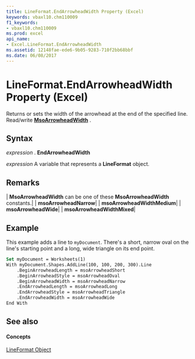 ```yaml
---
title: LineFormat.EndArrowheadWidth Property (Excel)
keywords: vbaxl10.chm110009
f1_keywords:
- vbaxl10.chm110009
ms.prod: excel
api_name:
- Excel.LineFormat.EndArrowheadWidth
ms.assetid: 12148fae-ede6-9b05-9283-710f2bb68bbf
ms.date: 06/08/2017
---
```



# LineFormat.EndArrowheadWidth Property (Excel)

Returns or sets the width of the arrowhead at the end of the specified line. Read/write  **[MsoArrowheadWidth](http://msdn.microsoft.com/library/7183f2e0-7431-170b-f4e7-3f8737017ed8%28Office.15%29.aspx)** .


## Syntax

 _expression_ . **EndArrowheadWidth**

 _expression_ A variable that represents a **LineFormat** object.


## Remarks





| **MsoArrowheadWidth** can be one of these **MsoArrowheadWidth** constants.|
| **msoArrowheadNarrow**|
| **msoArrowheadWidthMedium**|
| **msoArrowheadWide**|
| **msoArrowheadWidthMixed**|

## Example

This example adds a line to  `myDocument`. There's a short, narrow oval on the line's starting point and a long, wide triangle on its end point.


```vb
Set myDocument = Worksheets(1) 
With myDocument.Shapes.AddLine(100, 100, 200, 300).Line 
    .BeginArrowheadLength = msoArrowheadShort 
    .BeginArrowheadStyle = msoArrowheadOval 
    .BeginArrowheadWidth = msoArrowheadNarrow 
    .EndArrowheadLength = msoArrowheadLong 
    .EndArrowheadStyle = msoArrowheadTriangle 
    .EndArrowheadWidth = msoArrowheadWide 
End With
```


## See also


#### Concepts


[LineFormat Object](Excel.LineFormat.md)

